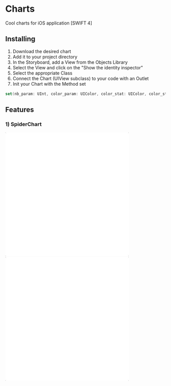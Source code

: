 # Charts
Cool charts for iOS application [SWIFT 4]

## Installing

1) Download the desired chart
2) Add it to your project directory
3) In the Storyboard, add a View from the Objects Library
4) Select the View and click on the "Show the identity inspector"
5) Select the appropriate Class
6) Connect the Chart (UIView subclass) to your code with an Outlet
7) Init your Chart with the Method set
```swift
set(nb_param: UInt, color_param: UIColor, color_stat: UIColor, color_stat_border: UIColor, name_param: [String], value_param: [UInt]);
```


## Features

### 1) SpiderChart

![alt text](https://github.com/Choqs/Charts/blob/master/readme_sources/anim.gif)![alt text](https://github.com/Choqs/Charts/blob/master/readme_sources/anim2.gif)

